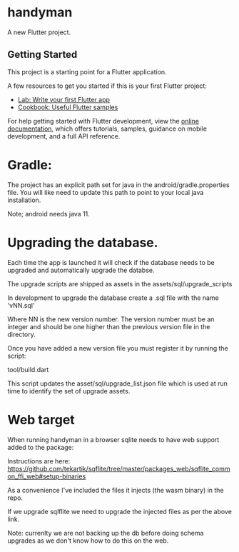 # handyman

A new Flutter project.

## Getting Started

This project is a starting point for a Flutter application.

A few resources to get you started if this is your first Flutter project:

- [Lab: Write your first Flutter app](https://docs.flutter.dev/get-started/codelab)
- [Cookbook: Useful Flutter samples](https://docs.flutter.dev/cookbook)

For help getting started with Flutter development, view the
[online documentation](https://docs.flutter.dev/), which offers tutorials,
samples, guidance on mobile development, and a full API reference.


# Gradle:

The project has an explicit path set for java in the android/gradle.properties file.
You will like need to update this path to point to your local java installation.

Note; android needs java 11.


# Upgrading the database.

Each time the app is launched it will check if the database needs to
be upgraded and automatically upgrade the databse.

The upgrade scripts are shipped as assets in the
 assets/sql/upgrade_scripts

In development to upgrade the database create a .sql file with the name
'vNN.sql'

Where NN is the new version number.
The version number must be an integer and should be one higher than the
previous version file in the directory.

Once you have added a new version file you must register it by
running the script:

tool/build.dart

This script updates the asset/sql/upgrade_list.json file which is 
used at run time to identify the set of upgrade assets.


# Web target
When running handyman in a browser sqlite needs to have web support added to the package:

Instructions are here:
https://github.com/tekartik/sqflite/tree/master/packages_web/sqflite_common_ffi_web#setup-binaries

As a convenience I've included the files it injects (the wasm binary)
in the repo.

If we upgrade sqlflite we need to upgrade the injected files as per the above link.

Note: currenlty we are not backing up the db before doing schema upgrades
as we don't know how to do this on the web.

